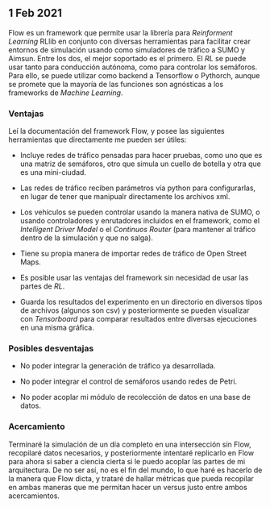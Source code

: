 ## 1 Feb 2021
Flow es un framework que permite usar la librería para *Reinforment Learning*
RLlib en conjunto con diversas herramientas para facilitar crear entornos de
simulación usando como simuladores de tráfico a SUMO y Aimsun. Entre los dos, el
mejor soportado es el primero. El *RL* se puede usar tanto para conducción
autónoma, como para controlar los semáforos. Para ello, se puede utilizar como
backend a Tensorflow o Pythorch, aunque se promete que la mayoría de las
funciones son agnósticas a los frameworks de *Machine Learning*.

### Ventajas
Leí la documentación del framework Flow, y posee las siguientes herramientas que
directamente me pueden ser útiles:

+ Incluye redes de tráfico pensadas para hacer pruebas, como uno que es una
  matriz de semáforos, otro que simula un cuello de botella y otra que es una
  mini-ciudad.

+ Las redes de tráfico reciben parámetros vía python para configurarlas, en
  lugar de tener que manipualr directamente los archivos xml.

+ Los vehículos se pueden controlar usando la manera nativa de SUMO, o usando
  controladores y enrutadores incluidos en el framework, como el 
  *Intelligent Driver Model* o el *Continuos Router* (para mantener al tráfico
  dentro de la simulación y que no salga).

+ Tiene su propia manera de importar redes de tráfico de Open Street Maps.

+ Es posible usar las ventajas del framework sin necesidad de usar las partes de
  *RL*.

+ Guarda los resultados del experimento en un directorio en diversos tipos de
  archivos (algunos son csv) y posteriormente se pueden visualizar con
  *Tensorboard* para comparar resultados entre diversas ejecuciones en una misma
  gráfica.

### Posibles desventajas

+ No poder integrar la generación de tráfico ya desarrollada.

+ No poder integrar el control de semáforos usando redes de Petri.

+ No poder acoplar mi módulo de recolección de datos en una base de datos.

### Acercamiento

Terminaré la simulación de un día completo en una intersección sin Flow,
recopilaré datos necesarios, y posteriormente intentaré replicarlo en Flow para
ahora si saber a ciencia cierta si le puedo acoplar las partes de mi
arquitectura. De no ser así, no es el fin del mundo, lo que haré es hacerlo de
la manera que Flow dicta, y trataré de hallar métricas que pueda recopilar en
ambas maneras que me permitan hacer un versus justo entre ambos acercamientos.


